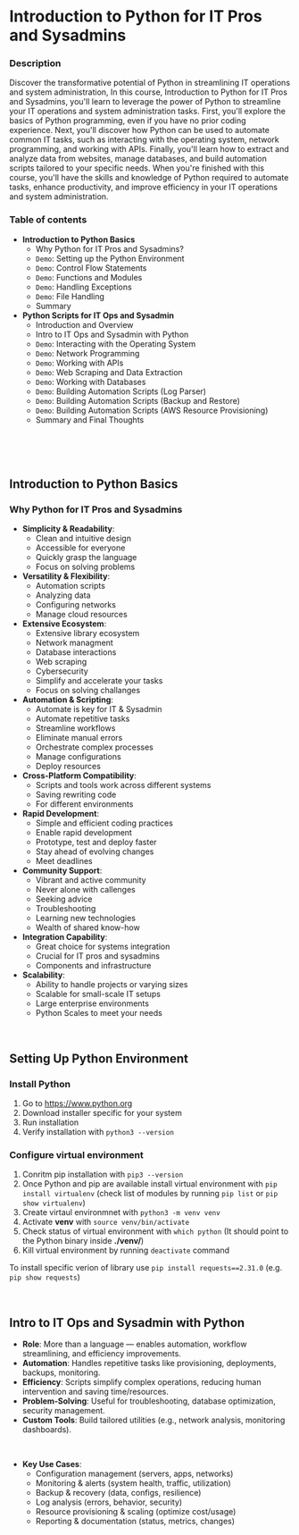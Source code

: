 # Introduction to Python for IT Pros and Sysadmins

### Description
Discover the transformative potential of Python in streamlining IT operations and system administration, In this course, Introduction to Python for IT Pros and Sysadmins, you'll learn to leverage the power of Python to streamline your IT operations and system administration tasks. First, you'll explore the basics of Python programming, even if you have no prior coding experience. Next, you'll discover how Python can be used to automate common IT tasks, such as interacting with the operating system, network programming, and working with APIs. Finally, you'll learn how to extract and analyze data from websites, manage databases, and build automation scripts tailored to your specific needs. When you're finished with this course, you'll have the skills and knowledge of Python required to automate tasks, enhance productivity, and improve efficiency in your IT operations and system administration.

### Table of contents
- **Introduction to Python Basics**
  - Why Python for IT Pros and Sysadmins?
  - `Demo`: Setting up the Python Environment
  - `Demo`: Control Flow Statements
  - `Demo`: Functions and Modules
  - `Demo`: Handling Exceptions
  - `Demo`: File Handling
  - Summary		
- **Python Scripts for IT Ops and Sysadmin**		
  - Introduction and Overview
  - Intro to IT Ops and Sysadmin with Python
  - `Demo`: Interacting with the Operating System
  - `Demo`: Network Programming
  - `Demo`: Working with APIs
  - `Demo`: Web Scraping and Data Extraction
  - `Demo`: Working with Databases
  - `Demo`: Building Automation Scripts (Log Parser)
  - `Demo`: Building Automation Scripts (Backup and Restore)
  - `Demo`: Building Automation Scripts (AWS Resource Provisioning)
  - Summary and Final Thoughts


<br><br><br>

## **Introduction to Python Basics**		
### Why Python for IT Pros and Sysadmins
- **Simplicity & Readability**: 
  - Clean and intuitive design
  - Accessible for everyone
  - Quickly grasp the language
  - Focus on solving problems
- **Versatility & Flexibility**:
  - Automation scripts
  - Analyzing data
  - Configuring networks
  - Manage cloud resources
- **Extensive Ecosystem**:
  - Extensive library ecosystem
  - Network managment
  - Database interactions
  - Web scraping
  - Cybersecurity
  - Simplify and accelerate your tasks
  - Focus on solving challanges
- **Automation & Scripting**:
  - Automate is key for IT & Sysadmin
  - Automate repetitive tasks
  - Streamline workflows
  - Eliminate manual errors
  - Orchestrate complex processes
  - Manage configurations
  - Deploy resources
- **Cross-Platform Compatibility**:
  - Scripts and tools work across different systems
  - Saving rewriting code
  - For different environments
- **Rapid Development**:
  - Simple and efficient coding practices
  - Enable rapid development
  - Prototype, test and deploy faster
  - Stay ahead of evolving changes
  - Meet deadlines
- **Community Support**:
  - Vibrant and active community
  - Never alone with callenges
  - Seeking advice
  - Troubleshooting
  - Learning new technologies
  - Wealth of shared know-how
- **Integration Capability**:
  - Great choice for systems integration
  - Crucial for IT pros and sysadmins
  - Components and infrastructure
- **Scalability**: 
  - Ability to handle projects or varying sizes
  - Scalable for small-scale IT setups
  - Large enterprise environments
  - Python Scales to meet your needs


<br>

## Setting Up Python Environment
### Install Python
1. Go to https://www.python.org
2. Download installer specific for your system
3. Run installation
4. Verify installation with `python3 --version`
### Configure virtual environment
1. Conritm pip installation with `pip3 --version`
2. Once Python and pip are available install virtual environment with `pip install virtualenv` (check list of modules by running `pip list` or `pip show virtualenv`)
3. Create virtaul environmnet with `python3 -m venv venv`
4. Activate **venv** with `source venv/bin/activate`
5. Check status of virtual environment with `which python` (It should point to the Python binary inside **./venv/**)
6. Kill virtual environment by running `deactivate` command

To install specific verion of library use `pip install requests==2.31.0` (e.g. `pip show requests`)


<br>


## Intro to IT Ops and Sysadmin with Python
- **Role**: More than a language — enables automation, workflow streamlining, and efficiency improvements.
- **Automation**: Handles repetitive tasks like provisioning, deployments, backups, monitoring.
- **Efficiency**: Scripts simplify complex operations, reducing human intervention and saving time/resources.
- **Problem-Solving**: Useful for troubleshooting, database optimization, security management.
- **Custom Tools**: Build tailored utilities (e.g., network analysis, monitoring dashboards).

<br>  

- **Key Use Cases**:
  - Configuration management (servers, apps, networks)
  - Monitoring & alerts (system health, traffic, utilization)
  - Backup & recovery (data, configs, resilience)
  - Log analysis (errors, behavior, security)
  - Resource provisioning & scaling (optimize cost/usage)
  - Reporting & documentation (status, metrics, changes)